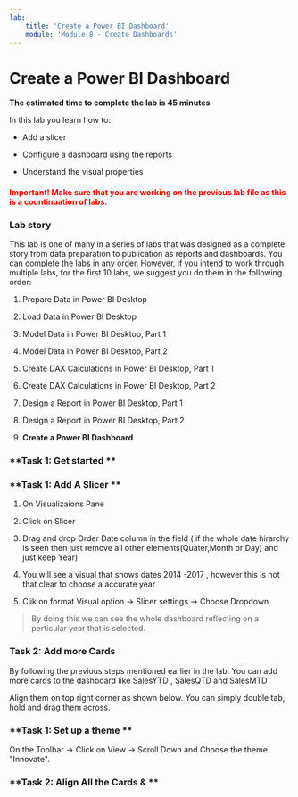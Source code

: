 ```yaml
---
lab:
    title: 'Create a Power BI Dashboard'
    module: 'Module 8 - Create Dashboards'
---
```


# **Create a Power BI Dashboard**

**The estimated time to complete the lab is 45 minutes**

In this lab you learn how to:

- Add a slicer

- Configure a dashboard using the reports

- Understand the visual properties


<h4><span style="color:red;">Important! Make sure that you are working on the previous lab file as this is a countinuation of labs.</span></h4>


### **Lab story**

This lab is one of many in a series of labs that was designed as a complete story from data preparation to publication as reports and dashboards. You can complete the labs in any order. However, if you intend to work through multiple labs, for the first 10 labs, we suggest you do them in the following order:

1. Prepare Data in Power BI Desktop

2. Load Data in Power BI Desktop

3. Model Data in Power BI Desktop, Part 1

4. Model Data in Power BI Desktop, Part 2

5. Create DAX Calculations in Power BI Desktop, Part 1

6. Create DAX Calculations in Power BI Desktop, Part 2

7. Design a Report in Power BI Desktop, Part 1

8. Design a Report in Power BI Desktop, Part 2

9. **Create a Power BI Dashboard**



### **Task 1: Get started **


### **Task 1: Add A Slicer **

1. On Visualizaions Pane 

2. Click on Slicer

3. Drag and drop Order Date column in the field ( if the whole date hirarchy is seen then just remove all other elements(Quater,Month or Day) and just keep Year)

4. You will see a visual that shows dates 2014 -2017 , however this is not that clear to choose a accurate year

5. Clik on format Visual option -> Slicer settings -> Choose Dropdown

> By doing this we can see the whole dashboard reflecting on a perticular year that is selected.


### **Task 2: Add more Cards**

By following the previous steps mentioned earlier in the lab. You can add more cards to the dashboard like SalesYTD , SalesQTD and SalesMTD

Align them on top right corner as shown below. You can simply double tab, hold and drag them across.

### **Task 1: Set up a theme **

On the Toolbar -> Click on View -> Scroll Down and Choose the theme "Innovate". 

### **Task 2: Align All the Cards & **


